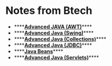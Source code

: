 # Notes from Btech

* \*\*\*\*[**Advanced JAVA \(AWT\)**](https://telegra.ph/Advanced-JAVA-Notes-Mid-Term-II-04-16)\*\*\*\*
* \*\*\*\*[**Advanced Java \(Swing\)**](https://telegra.ph/Advanced-Java-Swing-04-17)\*\*\*\*
* \*\*\*\*[**Advanced Java \(Collections\)**](https://telegra.ph/Advanced-Java-Collections-04-17)\*\*\*\*
* \*\*\*\*[**Advanced Java \(JDBC\)**](https://telegra.ph/Advanced-Java-JDBC-04-17)\*\*\*\*
* \*\*\*\*[**Java Beans**](https://telegra.ph/Advanced-Java-Java-Beans-04-17)\*\*\*\*
* \*\*\*\*[**Advanced Java \(Servlets\)**](https://telegra.ph/Advanced-Java-Servlets-04-17)\*\*\*\*




